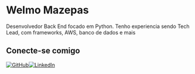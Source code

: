 
# Welmo Mazepas

Desenvolvedor Back End focado em Python. Tenho experiencia sendo Tech Lead, com frameworks, AWS, banco de dados e mais

## Conecte-se comigo

[![GitHub](https://img.shields.io/badge/github-%23121011.svg?style=for-the-badge&logo=github&logoColor=white)](https://github.com/welmomazepas)[![LinkedIn](https://img.shields.io/badge/LinkedIn-000?style=for-the-badge&logo=linkedin&logoColor=0E76A8)](https://www.linkedin.com/in/welmo-mazepas-616836119/)